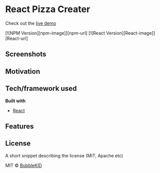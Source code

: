 # React Pizza Creater
Check out the [live demo](http://www.marksama.com.au/)

[![NPM Version][npm-image]][npm-url]
[![React Version][React-image]][React-url]

## Screenshots

## Motivation

## Tech/framework used
<b>Built with</b>
- [React](https://github.com/facebook/react)

## Features


## License
A short snippet describing the license (MIT, Apache etc)

MIT © [BubbleKID]()
